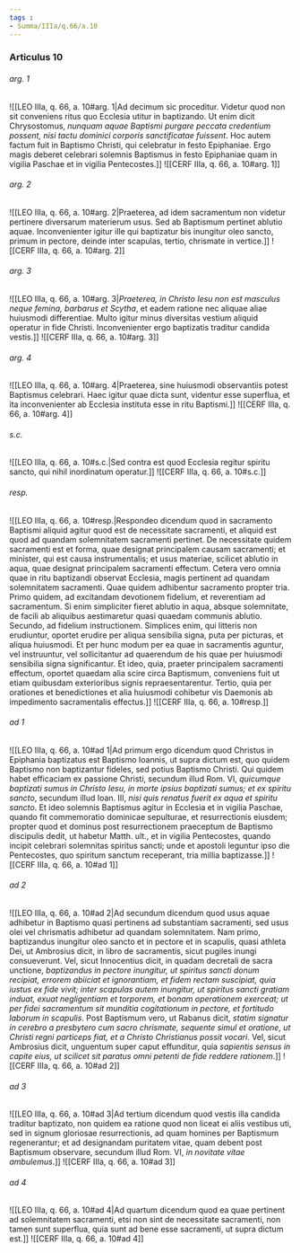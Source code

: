 ```yaml
---
tags : 
- Summa/IIIa/q.66/a.10
---
```


### Articulus 10

###### arg. 1
![[LEO IIIa, q. 66, a. 10#arg. 1|Ad decimum sic proceditur. Videtur quod non sit conveniens ritus quo Ecclesia utitur in baptizando. Ut enim dicit Chrysostomus, *nunquam aquae Baptismi purgare peccata credentium possent, nisi tactu dominici corporis sanctificatae fuissent*. Hoc autem factum fuit in Baptismo Christi, qui celebratur in festo Epiphaniae. Ergo magis deberet celebrari solemnis Baptismus in festo Epiphaniae quam in vigilia Paschae et in vigilia Pentecostes.]]
![[CERF IIIa, q. 66, a. 10#arg. 1]]

###### arg. 2
![[LEO IIIa, q. 66, a. 10#arg. 2|Praeterea, ad idem sacramentum non videtur pertinere diversarum materierum usus. Sed ab Baptismum pertinet ablutio aquae. Inconvenienter igitur ille qui baptizatur bis inungitur oleo sancto, primum in pectore, deinde inter scapulas, tertio, chrismate in vertice.]]
![[CERF IIIa, q. 66, a. 10#arg. 2]]

###### arg. 3
![[LEO IIIa, q. 66, a. 10#arg. 3|*Praeterea, in Christo Iesu non est masculus neque femina, barbarus et Scytha*, et eadem ratione nec aliquae aliae huiusmodi differentiae. Multo igitur minus diversitas vestium aliquid operatur in fide Christi. Inconvenienter ergo baptizatis traditur candida vestis.]]
![[CERF IIIa, q. 66, a. 10#arg. 3]]

###### arg. 4
![[LEO IIIa, q. 66, a. 10#arg. 4|Praeterea, sine huiusmodi observantiis potest Baptismus celebrari. Haec igitur quae dicta sunt, videntur esse superflua, et ita inconvenienter ab Ecclesia instituta esse in ritu Baptismi.]]
![[CERF IIIa, q. 66, a. 10#arg. 4]]

###### s.c.
![[LEO IIIa, q. 66, a. 10#s.c.|Sed contra est quod Ecclesia regitur spiritu sancto, qui nihil inordinatum operatur.]]
![[CERF IIIa, q. 66, a. 10#s.c.]]

###### resp.
![[LEO IIIa, q. 66, a. 10#resp.|Respondeo dicendum quod in sacramento Baptismi aliquid agitur quod est de necessitate sacramenti, et aliquid est quod ad quandam solemnitatem sacramenti pertinet. De necessitate quidem sacramenti est et forma, quae designat principalem causam sacramenti; et minister, qui est causa instrumentalis; et usus materiae, scilicet ablutio in aqua, quae designat principalem sacramenti effectum. Cetera vero omnia quae in ritu baptizandi observat Ecclesia, magis pertinent ad quandam solemnitatem sacramenti. Quae quidem adhibentur sacramento propter tria. Primo quidem, ad excitandam devotionem fidelium, et reverentiam ad sacramentum. Si enim simpliciter fieret ablutio in aqua, absque solemnitate, de facili ab aliquibus aestimaretur quasi quaedam communis ablutio. Secundo, ad fidelium instructionem. Simplices enim, qui litteris non erudiuntur, oportet erudire per aliqua sensibilia signa, puta per picturas, et aliqua huiusmodi. Et per hunc modum per ea quae in sacramentis aguntur, vel instruuntur, vel sollicitantur ad quaerendum de his quae per huiusmodi sensibilia signa significantur. Et ideo, quia, praeter principalem sacramenti effectum, oportet quaedam alia scire circa Baptismum, conveniens fuit ut etiam quibusdam exterioribus signis repraesentarentur. Tertio, quia per orationes et benedictiones et alia huiusmodi cohibetur vis Daemonis ab impedimento sacramentalis effectus.]]
![[CERF IIIa, q. 66, a. 10#resp.]]

###### ad 1
![[LEO IIIa, q. 66, a. 10#ad 1|Ad primum ergo dicendum quod Christus in Epiphania baptizatus est Baptismo Ioannis, ut supra dictum est, quo quidem Baptismo non baptizantur fideles, sed potius Baptismo Christi. Qui quidem habet efficaciam ex passione Christi, secundum illud Rom. VI, *quicumque baptizati sumus in Christo Iesu, in morte ipsius baptizati sumus; et ex spiritu sancto*, secundum illud Ioan. III, *nisi quis renatus fuerit ex aqua et spiritu sancto*. Et ideo solemnis Baptismus agitur in Ecclesia et in vigilia Paschae, quando fit commemoratio dominicae sepulturae, et resurrectionis eiusdem; propter quod et dominus post resurrectionem praeceptum de Baptismo discipulis dedit, ut habetur Matth. ult., et in vigilia Pentecostes, quando incipit celebrari solemnitas spiritus sancti; unde et apostoli leguntur ipso die Pentecostes, quo spiritum sanctum receperant, tria millia baptizasse.]]
![[CERF IIIa, q. 66, a. 10#ad 1]]

###### ad 2
![[LEO IIIa, q. 66, a. 10#ad 2|Ad secundum dicendum quod usus aquae adhibetur in Baptismo quasi pertinens ad substantiam sacramenti, sed usus olei vel chrismatis adhibetur ad quandam solemnitatem. Nam primo, baptizandus inungitur oleo sancto et in pectore et in scapulis, quasi athleta Dei, ut Ambrosius dicit, in libro de sacramentis, sicut pugiles inungi consueverunt. Vel, sicut Innocentius dicit, in quadam decretali de sacra unctione, *baptizandus in pectore inungitur, ut spiritus sancti donum recipiat, errorem abiiciat et ignorantiam, et fidem rectam suscipiat, quia iustus ex fide vivit; inter scapulas autem inungitur, ut spiritus sancti gratiam induat, exuat negligentiam et torporem, et bonam operationem exerceat; ut per fidei sacramentum sit munditia cogitationum in pectore, et fortitudo laborum in scapulis*. Post Baptismum vero, ut Rabanus dicit, *statim signatur in cerebro a presbytero cum sacro chrismate, sequente simul et oratione, ut Christi regni particeps fiat, et a Christo Christianus possit vocari*. Vel, sicut Ambrosius dicit, unguentum super caput effunditur, quia *sapientis sensus in capite eius, ut scilicet sit paratus omni petenti de fide reddere rationem*.]]
![[CERF IIIa, q. 66, a. 10#ad 2]]

###### ad 3
![[LEO IIIa, q. 66, a. 10#ad 3|Ad tertium dicendum quod vestis illa candida traditur baptizato, non quidem ea ratione quod non liceat ei aliis vestibus uti, sed in signum gloriosae resurrectionis, ad quam homines per Baptismum regenerantur; et ad designandam puritatem vitae, quam debent post Baptismum observare, secundum illud Rom. VI, *in novitate vitae ambulemus*.]]
![[CERF IIIa, q. 66, a. 10#ad 3]]

###### ad 4
![[LEO IIIa, q. 66, a. 10#ad 4|Ad quartum dicendum quod ea quae pertinent ad solemnitatem sacramenti, etsi non sint de necessitate sacramenti, non tamen sunt superflua, quia sunt ad bene esse sacramenti, ut supra dictum est.]]
![[CERF IIIa, q. 66, a. 10#ad 4]]

